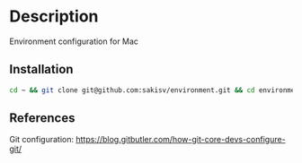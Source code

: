 # Description

Environment configuration for Mac

## Installation

```bash
cd ~ && git clone git@github.com:sakisv/environment.git && cd environment && bash setup.sh
```

## References

Git configuration: https://blog.gitbutler.com/how-git-core-devs-configure-git/
